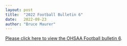 ```yaml
---
layout: post
title:  "2022 Football Bulletin 6"
date:   2022-09-23
author: "Bruce Maurer"
---
```


[Please click here to view the OHSAA Football bulletin
6](https://storage.googleapis.com/ohsaa-websites/bulletins/2022/2022-bulletin-6.pdf).
